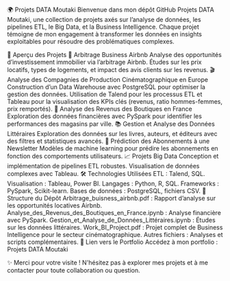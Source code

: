 🌍 Projets DATA Moutaki
Bienvenue dans mon dépôt GitHub Projets DATA Moutaki, une collection de projets axés sur l’analyse de données, les pipelines ETL, le Big Data, et la Business Intelligence. Chaque projet témoigne de mon engagement à transformer les données en insights exploitables pour résoudre des problématiques complexes.

🌟 Aperçu des Projets
🏡 Arbitrage Business Airbnb
Analyse des opportunités d’investissement immobilier via l’arbitrage Airbnb.
Études sur les prix locatifs, types de logements, et impact des avis clients sur les revenus.
🎬 Analyse des Compagnies de Production Cinématographique en Europe
Construction d’un Data Warehouse avec PostgreSQL pour optimiser la gestion des données.
Utilisation de Talend pour les processus ETL et Tableau pour la visualisation des KPIs clés (revenus, ratio hommes-femmes, prix remportés).
💸 Analyse des Revenus des Boutiques en France
Exploration des données financières avec PySpark pour identifier les performances des magasins par ville.
📚 Gestion et Analyse des Données Littéraires
Exploration des données sur les livres, auteurs, et éditeurs avec des filtres et statistiques avancés.
📰 Prédiction des Abonnements à une Newsletter
Modèles de machine learning pour prédire les abonnements en fonction des comportements utilisateurs.
📈 Projets Big Data
Conception et implémentation de pipelines ETL robustes.
Visualisation de données complexes avec Tableau.
🛠️ Technologies Utilisées
ETL : Talend, SQL.
Visualisation : Tableau, Power BI.
Langages : Python, R, SQL.
Frameworks : PySpark, Scikit-learn.
Bases de données : PostgreSQL, fichiers CSV.
📂 Structure du Dépôt
Arbitrage_buisness_airbnb.pdf : Rapport d’analyse sur les opportunités locatives Airbnb.
Analyse_des_Revenus_des_Boutiques_en_France.ipynb : Analyse financière avec PySpark.
Gestion_et_Analyse_de_Données_Littéraires.ipynb : Études sur les données littéraires.
Work_BI_Project.pdf : Projet complet de Business Intelligence pour le secteur cinématographique.
Autres fichiers : Analyses et scripts complémentaires.
📌 Lien vers le Portfolio
Accédez à mon portfolio : Projets DATA Moutaki

✨ Merci pour votre visite ! N'hésitez pas à explorer mes projets et à me contacter pour toute collaboration ou question.
